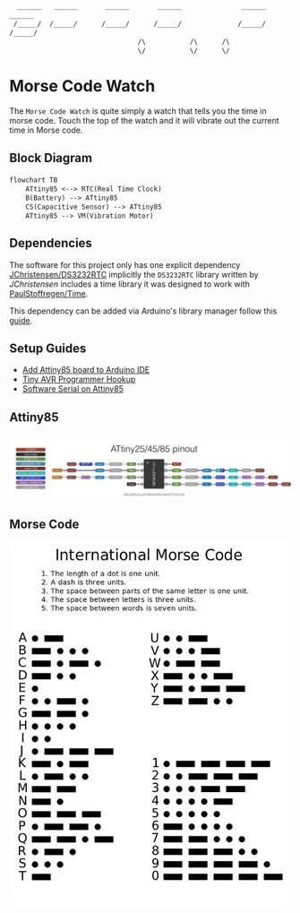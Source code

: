 ```
                                                                          
                                                                          
  ______   ______       ______       ______               ______   ______ 
 /_____/  /_____/      /_____/      /_____/              /_____/  /_____/ 
                                /\           /\      /\                   
                                \/           \/      \/                   
```

# Morse Code Watch

The `Morse Code Watch` is quite simply a watch that tells you the time in morse code. Touch the top of the watch and it will vibrate out the current time in Morse code. 

## Block Diagram
```mermaid
flowchart TB
    ATtiny85 <--> RTC(Real Time Clock)
    B(Battery) --> ATtiny85
    CS(Capacitive Sensor) --> ATtiny85
    ATtiny85 --> VM(Vibration Motor) 
```

## Dependencies

The software for this project only has one explicit dependency [JChristensen/DS3232RTC](https://github.com/JChristensen/DS3232RTC)
implicitly the `DS3232RTC` library written by *JChristensen* includes a time library it was designed to work with [PaulStoffregen/Time](https://github.com/PaulStoffregen/Time).

This dependency can be added via Arduino's library manager follow this [guide](https://docs.arduino.cc/software/ide-v1/tutorials/installing-libraries).

## Setup Guides
- [Add Attiny85 board to Arduino IDE](http://highlowtech.org/?p=1695)
- [Tiny AVR Programmer Hookup](https://learn.sparkfun.com/tutorials/tiny-avr-programmer-hookup-guide/all)
- [Software Serial on Attiny85](https://jloh02.github.io/projects/connecting-attiny85-serial-monitor/)

## Attiny85

![Attiny85 pinout](./images/attiny85_pinout.jpeg)

## Morse Code

![Morse Code](./images/international_morse_code.jpg)
